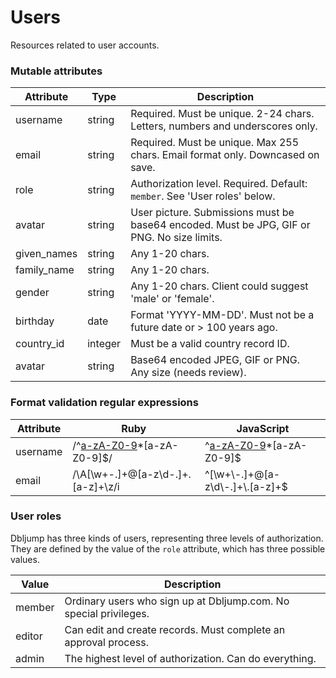 # Users

Resources related to user accounts.

### Mutable attributes

Attribute | Type | Description
--------- | ---- | -----------
username | string | Required. Must be unique. 2-24 chars. Letters, numbers and underscores only.
email | string | Required. Must be unique. Max 255 chars. Email format only. Downcased on save.
role | string | Authorization level. Required. Default: `member`. See 'User roles' below.
avatar | string | User picture. Submissions must be base64 encoded. Must be JPG, GIF or PNG. No size limits.
given_names | string | Any 1-20 chars.
family_name | string | Any 1-20 chars.
gender | string | Any 1-20 chars. Client could suggest 'male' or 'female'.
birthday | date | Format 'YYYY-MM-DD'. Must not be a future date or > 100 years ago.
country_id | integer | Must be a valid country record ID.
avatar | string | Base64 encoded JPEG, GIF or PNG. Any size (needs review).

### Format validation regular expressions

Attribute | Ruby | JavaScript
--------- | ---- | -----------
username | /^[a-zA-Z0-9](\w/&#124;\.)*[a-zA-Z0-9]$/ | ^[a-zA-Z0-9](\\w&#124;\\.)*[a-zA-Z0-9]$
email | /\A[\w+\-.]+@[a-z\d\-.]+\.[a-z]+\z/i | ^[\\w+\\-.]+@[a-z\\d\\-.]+\\.[a-z]+$


### User roles

Dbljump has three kinds of users, representing three levels of authorization. They are defined by the value of the `role` attribute, which has three possible values.

Value | Description
----- | -----------
member | Ordinary users who sign up at Dbljump.com. No special privileges.
editor | Can edit and create records. Must complete an approval process.
admin | The highest level of authorization. Can do everything.
